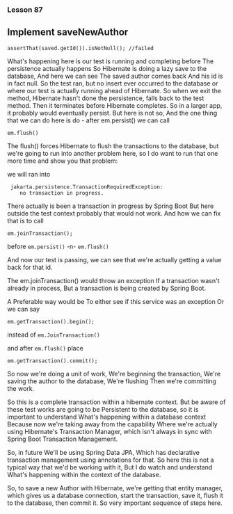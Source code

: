 ### Lesson 87
## Implement saveNewAuthor

    assertThat(saved.getId()).isNotNull(); //failed

What's happening here is our test is running and completing before
The persistence actually happens
So Hibernate is doing a lazy save to the database,
And here we can see
The saved author comes back
And his id is in fact null.
So the test ran, but no insert ever occurred to the database
or where our test is actually running ahead of Hibernate.
So when we exit the method,
Hibernate hasn't done the persistence,
falls back to the test method. 
Then it terminates before Hibernate completes.
So in a larger app, it probably would eventually persist.
But here is not so,
And the one thing that we can do here is do - after em.persist()
we can call

	em.flush() 

The flush() forces Hibernate to flush the transactions to the database,
but we're going to run into another problem here,
so I do want to run that one more time and show you that problem:

we will ran into

	 jakarta.persistence.TransactionRequiredException:
		no transaction in progress.

There actually is been a transaction in progress by Spring Boot
But here outside the test context probably that would not work.
And how we can fix that is to call

	em.joinTransaction();

before <code>em.persist()</code> -n- <code>em.flush()</code>

And now our test is passing, we can see that we're actually getting
a value back for that id.

The em.joinTransaction() would throw an exception
If a transaction wasn't already in process,
But a transaction is being created by Spring Boot.

A Preferable way would be
To either see if this service was an exception
Or we can say

    em.getTransaction().begin();

instead of <code>em.JoinTransaction()</code>

and after <code>em.flush()</code> place

 	em.getTransaction().commit();

So now we're doing a unit of work,
We're beginning the transaction,
We're saving the author to the database,
We're flushing 
Then we're committing the work.

So this is a complete transaction within a hibernate context.
But be aware of these test works are going to be
Persistent to the database,
so it is important to understand
What's happening within a database context
Because now we're taking away from the capability
Where we're actually using Hibernate's Transaction Manager,
which isn't always in sync with Spring Boot Transaction Management.

So, in future
We'll be using Spring Data JPA,
Which has declarative transaction management using annotations
for that.
So here this is not a typical way that we'd be working with it,
But I do watch and understand
What's happening within the context of the database.

So, to save a new Author with Hibernate,
we're getting that entity manager,
which gives us a database connection,
start the transaction,
save it,
flush it to the database,
then commit it.
So very important sequence of steps here.